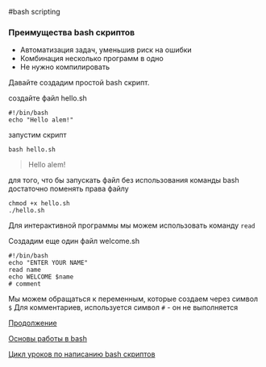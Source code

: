 #bash scripting

### Преимущества bash скриптов
- Автоматизация задач, уменьшив риск на ошибки
- Комбинация несколько программ в одно
- Не нужно компилировать

Давайте создадим простой bash скрипт.

создайте файл hello.sh

```shell script
#!/bin/bash
echo "Hello alem!"
```

запустим скрипт

```shell script
bash hello.sh
```
> Hello alem!

для того, что бы запускать файл без использования команды bash
достаточно поменять права файлу

```shell script
chmod +x hello.sh
./hello.sh
```

Для интерактивной программы мы можем использовать команду `read`

Создадим еще один файл welcome.sh
```shell script
#!/bin/bash
echo "ENTER YOUR NAME"
read name
echo WELCOME $name
# comment
```

Мы можем обращаться к переменным, которые создаем через символ `$`
Для комментариев, используется символ `#` - он не выполняется

[Продолжение](http://www.pepedocs.com/notes?tid=linux&nid=lfs101x#ch15_16)

[Основы работы в bash](https://www.youtube.com/watch?v=HwhMyGUGxZ0&list=PLLyG9JTjVd9VTEKisukGLJhl8H2YeIN09)

[Цикл уроков по написанию bash скриптов](https://www.youtube.com/watch?v=PpmyVXCdiDY)